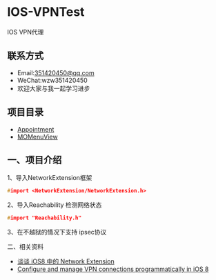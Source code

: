 # IOS-VPNTest
IOS VPN代理 

## 联系方式 
* Email:351420450@qq.com
* WeChat:wzw351420450 
* 欢迎大家与我一起学习进步

## 项目目录
* [Appointment](https://github.com/MoPellet/Appointment)
* [MOMenuView](https://github.com/MoPellet/MOMenuView)


一、项目介绍
----------
1、导入NetworkExtension框架
```c
#import <NetworkExtension/NetworkExtension.h>
```
2、导入Reachability 检测网络状态
```c
#import "Reachability.h"
```
3、在不越狱的情况下支持 ipsec协议 

二、相关资料
* [谈谈 iOS8 中的 Network Extension](http://blog.zorro.im/posts/iOS8-Network-Extension.html)
* [Configure and manage VPN connections programmatically in iOS 8](http://ramezanpour.net/post/2014/08/03/configure-and-manage-vpn-connections-programmatically-in-ios-8/)
    



